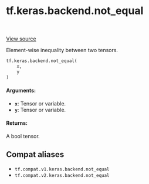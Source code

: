 <div itemscope itemtype="http://developers.google.com/ReferenceObject">
<meta itemprop="name" content="tf.keras.backend.not_equal" />
<meta itemprop="path" content="Stable" />
</div>

# tf.keras.backend.not_equal

<!-- Insert buttons and diff -->

<table class="tfo-notebook-buttons tfo-api" align="left">
</table>

<a target="_blank" href="/code/stable/tensorflow/python/keras/backend.py">View source</a>



Element-wise inequality between two tensors.

``` python
tf.keras.backend.not_equal(
    x,
    y
)
```



<!-- Placeholder for "Used in" -->


#### Arguments:


* <b>`x`</b>: Tensor or variable.
* <b>`y`</b>: Tensor or variable.


#### Returns:

A bool tensor.


## Compat aliases

* `tf.compat.v1.keras.backend.not_equal`
* `tf.compat.v2.keras.backend.not_equal`

